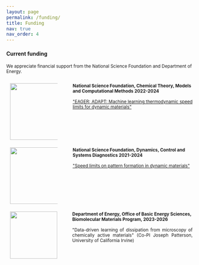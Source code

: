 ```yaml
---
layout: page
permalink: /funding/
title: Funding
nav: true
nav_order: 4
---
```



#### Current funding

<small>We appreciate financial support from the National Science Foundation and Department of Energy.</small>

<div style="clear: both; display: inline-flex">
  <div style="margin: 10px; float: left; width: 25%; padding-right: 20px">
    <img src="assets/images/NSF_Official_logo_High_Res_1200ppi.png" alt="" width="150">
  </div>
  <div style="margin: 10px; float: left; width: 75%;">
    <small><b>National Science Foundation, Chemical Theory, Models and Computational Methods
2022-2024</b>
    <div style="text-align: justify; text-justify: inter-word">
<br>
<a href="https://www.nsf.gov/awardsearch/showAward?AWD_ID=2231469&HistoricalAwards=false">"EAGER: ADAPT: Machine learning thermodynamic speed limits for dynamic materials"</a>
</div></small>
  </div>
</div>

<div style="clear: both; display: inline-flex">
  <div style="margin: 10px; float: left; width: 25%; padding-right: 20px">
    <img src="assets/images/NSF_Official_logo_High_Res_1200ppi.png" alt="" width="150">
  </div>
  <div style="margin: 10px; float: left; width: 75%;">
    <small><b>National Science Foundation, Dynamics, Control and Systems Diagnostics
2021-2024</b>
    <div style="text-align: justify; text-justify: inter-word">
<br>
<a href="https://www.nsf.gov/awardsearch/showAward?AWD_ID=2124510&HistoricalAwards=false">"Speed limits on pattern formation in dynamic materials"</a>
</div></small>
  </div>
</div>

<div style="clear: both; display: inline-flex">
  <div style="margin: 10px; float: left; width: 25%; padding-right: 20px">
    <img src="assets/images/DOE_Logo_Color-Seal_White-Text_2893x719.png" alt="" width="125">
  </div>
  <div style="margin: 10px; float: left; width: 75%;">
    <small><b>Department of Energy, Office of Basic Energy Sciences, Biomolecular Materials Program,
2023-2026</b>
    <div style="text-align: justify; text-justify: inter-word">
<br>
"Data-driven learning of dissipation from microscopy of chemically active materials" (Co-PI Joseph Patterson, University of California Irvine)
</div></small>
  </div>
</div>
